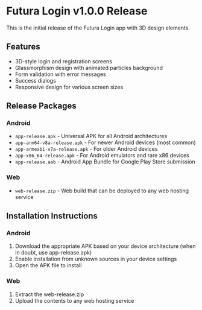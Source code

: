 # Futura Login v1.0.0 Release

This is the initial release of the Futura Login app with 3D design elements.

## Features

- 3D-style login and registration screens
- Glassmorphism design with animated particles background
- Form validation with error messages
- Success dialogs
- Responsive design for various screen sizes

## Release Packages

### Android
- `app-release.apk` - Universal APK for all Android architectures
- `app-arm64-v8a-release.apk` - For newer Android devices (most common)
- `app-armeabi-v7a-release.apk` - For older Android devices
- `app-x86_64-release.apk` - For Android emulators and rare x86 devices
- `app-release.aab` - Android App Bundle for Google Play Store submission

### Web
- `web-release.zip` - Web build that can be deployed to any web hosting service

## Installation Instructions

### Android
1. Download the appropriate APK based on your device architecture (when in doubt, use app-release.apk)
2. Enable installation from unknown sources in your device settings
3. Open the APK file to install

### Web
1. Extract the web-release.zip
2. Upload the contents to any web hosting service 